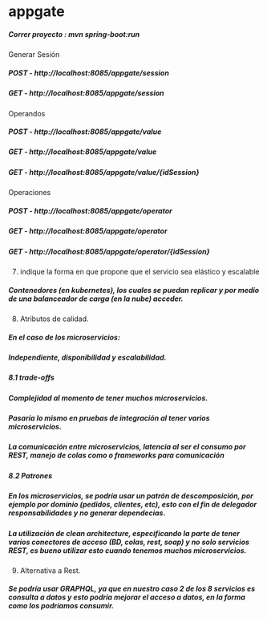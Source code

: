 # appgate

##### Correr proyecto :  mvn spring-boot:run

Generar Sesión
##### POST - http://localhost:8085/appgate/session
##### GET - http://localhost:8085/appgate/session

Operandos
##### POST - http://localhost:8085/appgate/value
##### GET - http://localhost:8085/appgate/value
##### GET - http://localhost:8085/appgate/value/{idSession}

Operaciones
##### POST - http://localhost:8085/appgate/operator
##### GET - http://localhost:8085/appgate/operator
##### GET - http://localhost:8085/appgate/operator/{idSession}

7. indique la forma en que propone que el servicio sea elástico y escalable
##### Contenedores (en kubernetes), los cuales se puedan replicar y por medio de una balanceador de carga (en la nube) acceder.

8. Atributos de calidad.
##### En el caso de los microservicios: 
##### Independiente, disponibilidad y escalabilidad.
##### 8.1 trade-offs
##### Complejidad al momento de tener muchos microservicios.
##### Pasaría lo mismo en pruebas de integración al tener varios microservicios.
##### La comunicación entre microservicios, latencia al ser el consumo por REST, manejo de colas como o frameworks para comunicación
##### 8.2 Patrones
##### En los microservicios, se podría usar un patrón de descomposición, por ejemplo por dominio (pedidos, clientes, etc), esto con el fin de delegador responsabilidades y no generar dependecias.
##### La utilización de clean architecture, especificando la parte de tener varios conectores de acceso (BD, colas, rest, soap) y no solo servicios REST, es bueno utilizar esto cuando tenemos muchos microservicios.

9. Alternativa a Rest.
##### Se podría usar GRAPHQL, ya que en nuestro caso 2 de los 8 servicios es consulta a datos y esto podría mejorar el acceso a datos, en la forma como los podríamos consumir.
